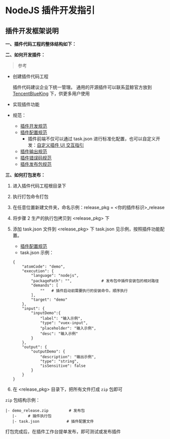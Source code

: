 # NodeJS 插件开发指引

## 插件开发框架说明

**一、插件代码工程的整体结构如下：**

**二、如何开发插件：**

> 参考

* 创建插件代码工程

  插件代码建议企业下统一管理。
  通用的开源插件可以联系蓝鲸官方放到 [TencentBlueKing](https://github.com/TencentBlueKing) 下，供更多用户使用

* 实现插件功能
* 规范：
  * [插件开发规范](../plugin-dev-standard/plugin-specification.md)
  * [插件配置规范](../plugin-dev-standard/plugin-config.md)
    * 插件前端不仅可以通过 task.json 进行标准化配置，也可以自定义开发：[自定义插件 UI 交互指引](../plugin-dev-standard/plugin-custom-ui.md)
  * [插件输出规范](../plugin-dev-standard/plugin-output.md)
  * [插件错误码规范](../plugin-dev-standard/plugin-error-code.md)
  * [插件发布包规范](../plugin-dev-standard/release.md)

**三、如何打包发布：**

1. 进入插件代码工程根目录下
2. 执行打包命令打包
3. 在任意位置新建文件夹，命名示例：release\_pkg = <你的插件标识>\_release
4. 将步骤 2 生产的执行包拷贝到 <release\_pkg> 下
5. 添加 task.json 文件到 <release\_pkg> 下 task.json 见示例，按照插件功能配置。

   * [插件配置规范](../plugin-dev-standard/plugin-config.md)
   * task.json 示例：

   ```text
   {
       "atomCode": "demo",
       "execution": {
           "language": "nodejs",
           "packagePath": "",             # 发布包中插件安装包的相对路径
           "demands": [
               ""   # 插件启动前需要执行的安装命令，顺序执行
           ],
           "target": "demo"
       },
       "input": {
           "inputDemo":{
               "label": "输入示例",  
               "type": "vuex-input",
               "placeholder": "输入示例",
               "desc": "输入示例"
           }
       },
       "output": {
           "outputDemo": {
               "description": "输出示例",
               "type": "string",
               "isSensitive": false
           }
       }
   }
   ```

6. 在 <release\_pkg> 目录下，把所有文件打成 `zip` 包即可

`zip` 包结构示例：

```text
|- demo_release.zip         # 发布包
   |-     # 插件执行包
   |- task.json            # 插件配置文件
```

打包完成后，在插件工作台提单发布，即可测试或发布插件

